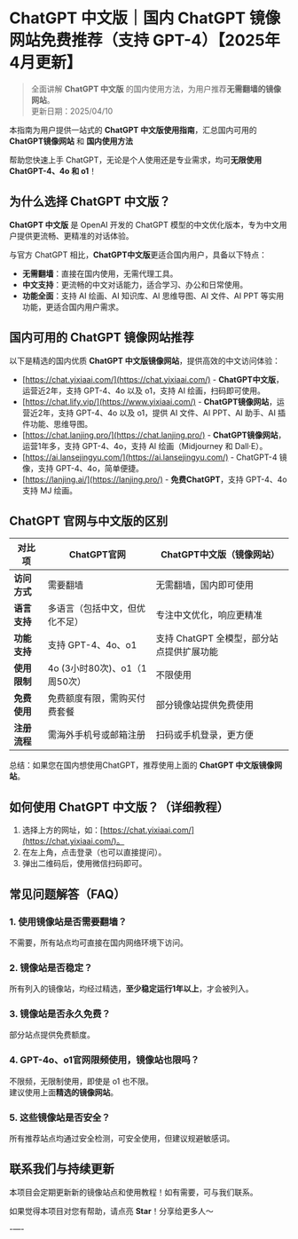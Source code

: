 # ChatGPT 中文版｜国内 ChatGPT 镜像网站免费推荐（支持 GPT-4）【2025年4月更新】  

> 全面讲解 **ChatGPT 中文版** 的国内使用方法，为用户推荐**无需翻墙的镜像网站**。  
> 更新日期：2025/04/10  

本指南为用户提供一站式的 **ChatGPT 中文版使用指南**，汇总国内可用的 **ChatGPT镜像网站** 和 **国内使用方法**

帮助您快速上手 ChatGPT，无论是个人使用还是专业需求，均可**无限使用 ChatGPT-4、4o 和 o1**！

## 为什么选择 ChatGPT 中文版？

**ChatGPT 中文版** 是 OpenAI 开发的 ChatGPT 模型的中文优化版本，专为中文用户提供更流畅、更精准的对话体验。

与官方 ChatGPT 相比，**ChatGPT中文版**更适合国内用户，具备以下特点：

- **无需翻墙**：直接在国内使用，无需代理工具。
- **中文支持**：更流畅的中文对话能力，适合学习、办公和日常使用。
- **功能全面**：支持 AI 绘画、AI 知识库、AI 思维导图、AI 文件、AI PPT 等实用功能，更适合国内用户需求。

## 国内可用的 ChatGPT 镜像网站推荐

以下是精选的国内优质 **ChatGPT 中文版镜像网站**，提供高效的中文访问体验：
- [https://chat.yixiaai.com/](https://chat.yixiaai.com/) - **ChatGPT中文版**，运营近2年，支持 GPT-4、4o 以及 o1，支持 AI 绘画，扫码即可使用。
- [https://chat.lify.vip/](https://www.yixiaai.com/) - **ChatGPT镜像网站**，运营近2年，支持 GPT-4、4o 以及 o1，提供 AI 文件、AI PPT、AI 助手、AI 插件功能、思维导图。
- [https://chat.lanjing.pro/](https://chat.lanjing.pro/) - **ChatGPT镜像网站**，运营1年多，支持 GPT-4、4o，支持 AI 绘画（Midjourney 和 Dall·E）。
- [https://ai.lansejingyu.com/](https://ai.lansejingyu.com/) - ChatGPT-4 镜像，支持 GPT-4、4o，简单便捷。
- [https://lanjing.ai/](https://lanjing.pro/) - **免费ChatGPT**，支持 GPT-4、4o 支持 MJ 绘画。

## ChatGPT 官网与中文版的区别
| 对比项 | ChatGPT官网 | ChatGPT中文版（镜像网站）|
|-------- |-------- |-------- |
| **访问方式** | 需要翻墙 | 无需翻墙，国内即可使用 |
| **语言支持** | 多语言（包括中文，但优化不足） | 专注中文优化，响应更精准 |
| **功能支持** | 支持 GPT-4、4o、o1 | 支持 ChatGPT 全模型，部分站点提供扩展功能 |
| **使用限制** | 4o (3小时80次)、o1（1周50次） | 不限使用 |
| **免费使用** | 免费额度有限，需购买付费套餐 | 部分镜像站提供免费使用 |
| **注册流程** | 需海外手机号或邮箱注册 | 扫码或手机登录，更方便 |

总结：如果您在国内想使用ChatGPT，推荐使用上面的 **ChatGPT 中文版镜像网站**。

## 如何使用 ChatGPT 中文版？（详细教程）
1. 选择上方的网址，如：[https://chat.yixiaai.com/](https://chat.yixiaai.com/)。
2. 在左上角，点击登录（也可以直接提问）。
3. 弹出二维码后，使用微信扫码即可。

## 常见问题解答（FAQ）
### 1. 使用镜像站是否需要翻墙？
不需要，所有站点均可直接在国内网络环境下访问。

### 2. 镜像站是否稳定？
所有列入的镜像站，均经过精选，**至少稳定运行1年以上**，才会被列入。

### 3. 镜像站是否永久免费？
部分站点提供免费额度。

### 4. GPT-4o、o1官网限频使用，镜像站也限吗？
不限频，无限制使用，即使是 o1 也不限。  
建议使用上面**精选的镜像网站**。

### 5. 这些镜像站是否安全？
所有推荐站点均通过安全检测，可安全使用，但建议规避敏感词。

## 联系我们与持续更新

本项目会定期更新新的镜像站点和使用教程！如有需要，可与我们联系。

如果觉得本项目对您有帮助，请点亮 **Star**！分享给更多人～

-—-
